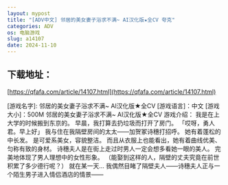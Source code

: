 ```yaml
---
layout: mypost
title: "[ADV中文] 邻居的美女妻子浴求不满~ AI汉化版★全CV 夸克"
categories: ADV
os: 电脑游戏
slug: a14107
date: 2024-11-10
---
```


## 下载地址：

[https://qfafa.com/article/14107.html](https://qfafa.com/article/14107.html)

\[游戏名字\]: 邻居的美女妻子浴求不满~ AI汉化版★全CV
\[游戏语言\]：中文
\[游戏大小\]：500M
邻居的美女妻子浴求不满~ AI汉化版★全CV
游戏介绍：
我是在上大学的时候搬到东京的。
早晨，我打算去扔垃圾而打开了房门。
「哎呀，勇人君。早上好」
我与住在我隔壁房间的太太——加贺冢诗穗打招呼。
她有着蓬松的中长发。
是可爱系美女，容貌整洁。
而且从衣服上也能看出，她有着曲线优美、匀称有致的身材。
诗穗夫人是在街上走过时男人一定会想多看她一眼的美人。
完美地体现了男人理想中的女性形象。
（能娶到这样的人，隔壁的丈夫究竟在前世积累了多少德行呢？）
就在某一天…
我偶然目睹了隔壁夫人——诗穗夫人正与一个陌生男子进入情侣酒店的情景——